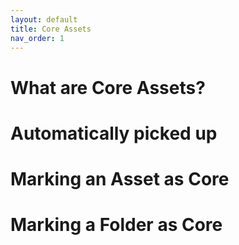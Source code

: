 ```yaml
---
layout: default
title: Core Assets
nav_order: 1
---
```


# What are Core Assets?

# Automatically picked up

# Marking an Asset as Core

# Marking a Folder as Core